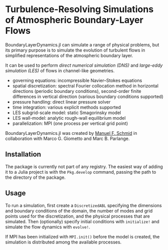 # Turbulence-Resolving Simulations of Atmospheric Boundary-Layer Flows

BoundaryLayerDynamics.jl can simulate a range of physical problems, but its
primary purpose is to simulate the evolution of turbulent flows in simplified
representations of the atmospheric boundary layer.

It can be used to perform *direct numerical simulation (DNS)* and *large-eddy
simulation (LES)* of flows in channel-like geometries.

- governing equations: incompressible Navier–Stokes equations
- spatial discretization: spectral Fourier collocation method in horizontal
  directions (periodic boundary conditions), second-order finite differences in
  vertical direction (various boundary conditions supported)
- pressure handling: direct linear pressure solver
- time integration: various explicit methods supported
- LES subgrid-scale model: static Smagorinsky model
- LES wall-model: analytic rough-wall equilibrium model
- parallelization: MPI (one process per vertical grid point)

BoundaryLayerDynamics.jl was created by [Manuel F. Schmid](mailto:mfs2173@columbia.edu)
in collaboration with Marco G. Giometto and Marc B. Parlange.

## Installation

The package is currently not part of any registry. The easiest way of adding it
to a Julia project is with the `Pkg.develop` command, passing the path to the
directory of the package.

## Usage

To run a simulation, first create a `DiscretizedABL` specifying the dimensions
and boundary conditions of the domain, the number of modes and grid points used
for the discretization, and the physical processes that are simulated. Then
(optionally) specify initial conditions with `initialize!` and simulate the
flow dynamics with `evolve!`.

If MPI has been initialized with `MPI.init()` before the model is created, the
simulation is distributed among the available processes.
